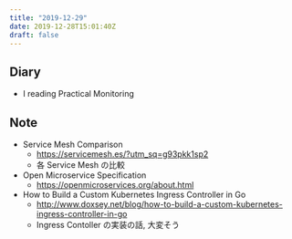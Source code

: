 ```yaml
---
title: "2019-12-29"
date: 2019-12-28T15:01:40Z
draft: false
---
```


## Diary

* I reading Practical Monitoring

## Note

* Service Mesh Comparison
  * https://servicemesh.es/?utm_sq=g93pkk1sp2
  * 各 Service Mesh の比較
* Open Microservice Specification
  * https://openmicroservices.org/about.html
* How to Build a Custom Kubernetes Ingress Controller in Go
  * http://www.doxsey.net/blog/how-to-build-a-custom-kubernetes-ingress-controller-in-go
  * Ingress Contoller の実装の話, 大変そう
